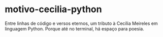 # motivo-cecilia-python
Entre linhas de código e versos eternos, um tributo à Cecília Meireles em linguagem Python. Porque até no terminal, há espaço para poesia.
